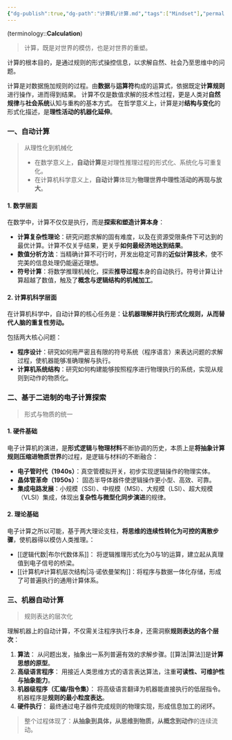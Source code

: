 ```yaml
---
{"dg-publish":true,"dg-path":"计算机/计算.md","tags":["Mindset"],"permalink":"/计算机/计算/","dgPassFrontmatter":true,"noteIcon":"","created":"2024-07-13T01:08:27.000+08:00","updated":"2025-07-01T12:40:04.000+08:00"}
---
```



(terminology::**Calculation**)
> 计算，既是对世界的模仿，也是对世界的重塑。

计算的根本目的，是通过规则的形式操控信息，以求解自然、社会乃至思维中的问题。

计算是对数据施加规则的过程。由**数据**与**运算符**构成的运算式，依据既定**计算规则**进行操作，进而得到结果。  计算不仅是数值求解的技术性过程，更是人类对**自然规律**与**社会系统**认知与重构的基本方式。  在哲学意义上，计算是对**结构与变化**的形式化描述，是**理性活动的机器化延伸**。


### 一、自动计算
> 从理性化到机械化
> - 在数学意义上，**自动计算**是对理性推理过程的形式化、系统化与可重复化。
> - 在计算机科学意义上，**自动计算**体现为**物理世界中理性活动的再现与放大**。


#### 1. 数学层面 
在数学中，计算不仅仅是执行，而是**探索和塑造计算本身**：
- **计算复杂性理论**：研究问题求解的固有难度，以及在资源受限条件下可达到的最优计算。计算不仅关乎结果，更关乎**如何最经济地达到结果**。
- **数值分析方法**：当精确计算不可行时，开发出稳定可靠的**近似计算技术**，使不完美的信息处理仍能逼近理想。
- **符号计算**：将数学推理机械化，探索**推导过程**本身的自动执行。符号计算让计算超越了数值，触及了**概念与逻辑结构的机械加工**。

#### 2. 计算机科学层面
在计算机科学中，自动计算的核心任务是：**让机器理解并执行形式化规则，从而替代人脑的重复性劳动。**

包括两大核心问题：
- **程序设计**：研究如何用严密且有限的符号系统（程序语言）来表达问题的求解过程，使机器能够准确理解与执行。
- **计算机系统结构**：研究如何构建能够按照程序进行物理执行的系统，实现从规则到动作的物质化。

### 二、基于二进制的电子计算探索
> 形式与物质的统一

#### 1. 硬件基础
电子计算机的演进，是**形式逻辑**与**物理材料**不断协调的历史，本质上是**将抽象计算规则压缩进物质世界**的过程，是逻辑与材料的不断融合：
- **电子管时代（1940s）**：真空管模拟开关，初步实现逻辑操作的物理实体。
- **晶体管革命（1950s）**： 固态半导体器件使逻辑操作更小型、高效、可靠。
- **集成电路发展**：小规模（SSI）、中规模（MSI）、大规模（LSI）、超大规模（VLSI）集成，体现出**复杂性与微型化同步演进**的规律。
#### 2. 理论基础
电子计算之所以可能，基于两大理论支柱，**将思维的连续性转化为可控的离散步骤**，使机器得以模仿人类推理。：
- [[逻辑代数\|布尔代数体系]]：  将逻辑推理形式化为0与1的运算，建立起从真理值到电子信号的桥梁。
- [[计算机#计算机层次结构\|冯·诺依曼架构]]：将程序与数据一体化存储，形成了可普遍执行的通用计算体系。   

### 三、机器自动计算
> 规则表达的层次化

理解机器上的自动计算，不仅需关注程序执行本身，还需洞察**规则表达的各个层次**：
1. **算法**：  从问题出发，抽象出一系列普遍有效的求解步骤。[[算法\|算法]]是**计算思想的原型**。
2. **高级语言程序**：  用接近人类思维方式的语言表达算法，注重**可读性、可维护性与抽象能力**。
3. **机器级程序（汇编/指令集）**：  将高级语言翻译为机器能直接执行的低层指令。机器程序是**规则的最小粒度表达**。
4. **硬件执行**：  最终通过电子器件完成规则的物理实现，形成信息加工的闭环。

> 整个过程体现了：**从抽象到具体，从思维到物质，从概念到动作**的连续流动。

